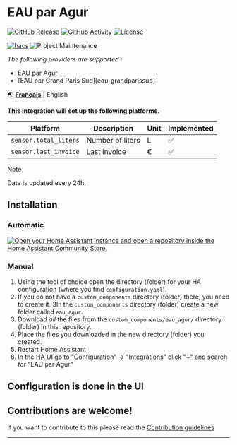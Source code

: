 # EAU par Agur

[![GitHub Release][releases-shield]][releases]
[![GitHub Activity][commits-shield]][commits]
[![License][license-shield]](LICENSE)

[![hacs][hacsbadge]][hacs]
![Project Maintenance][maintenance-shield]

_The following providers are supported :_

- [EAU par Agur][eau_agur]
- [EAU par Grand Paris Sud][eau_grandparissud]

🌏
[**Français**](README.md) |
English

**This integration will set up the following platforms.**

| Platform              | Description      | Unit | Implemented        |
|-----------------------|------------------|------|--------------------|
| `sensor.total_liters` | Number of liters | L    | :white_check_mark: |
| `sensor.last_invoice` | Last invoice     | €    | :white_check_mark: |

> [!NOTE]
> Data is updated every 24h.

## Installation

### Automatic

[![Open your Home Assistant instance and open a repository inside the Home Assistant Community Store.](https://my.home-assistant.io/badges/hacs_repository.svg)](https://my.home-assistant.io/redirect/hacs_repository/?owner=acesyde&repository=hassio_agur_integration&category=integration)

### Manual

1. Using the tool of choice open the directory (folder) for your HA configuration (where you find `configuration.yaml`).
2. If you do not have a `custom_components` directory (folder) there, you need to create it.
   3In the `custom_components` directory (folder) create a new folder called `eau_agur`.
3. Download _all_ the files from the `custom_components/eau_agur/` directory (folder) in this repository.
4. Place the files you downloaded in the new directory (folder) you created.
5. Restart Home Assistant
6. In the HA UI go to "Configuration" -> "Integrations" click "+" and search for "EAU par Agur"

## Configuration is done in the UI

## Contributions are welcome!

If you want to contribute to this please read the [Contribution guidelines](CONTRIBUTING.md)

***

[eau_agur]: https://www.agur.fr/

[commits-shield]: https://img.shields.io/github/commit-activity/y/acesyde/hassio_agur_integration.svg?style=for-the-badge

[commits]: https://github.com/acesyde/hassio_agur_integration/commits/main

[hacs]: https://github.com/hacs/integration

[hacsbadge]: https://img.shields.io/badge/HACS-Custom-orange.svg?style=for-the-badge

[license-shield]: https://img.shields.io/github/license/acesyde/hassio_agur_integration.svg?style=for-the-badge

[maintenance-shield]: https://img.shields.io/badge/maintainer-Pierre%20Emmanuel%20Mercier%20%40acesyde-blue.svg?style=for-the-badge

[releases-shield]: https://img.shields.io/github/release/acesyde/hassio_agur_integration.svg?style=for-the-badge

[releases]: https://github.com/acesyde/hassio_agur_integration/releases
